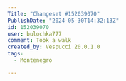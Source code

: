 ```yaml
---
Title: "Changeset #152039070"
PublishDate: "2024-05-30T14:32:13Z"
id: 152039070
user: bulochka777
comment: Took a walk
created_by: Vespucci 20.0.1.0
tags:
  - Montenegro

---
```

